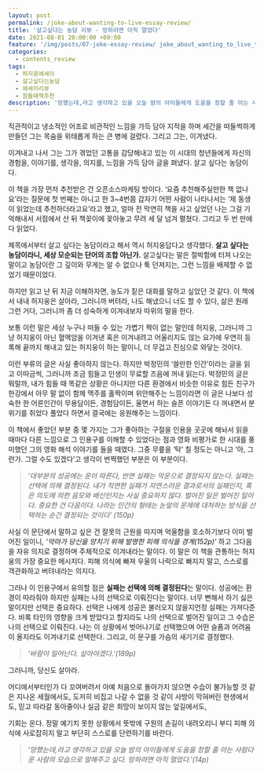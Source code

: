 ```yaml
---
layout: post
permalink: /joke-about-wanting-to-live-essay-review/
title: '살고싶다는 농담 리뷰 - 망하려면 아직 멀었다'
date: 2021-08-01 20:00:00 +09:00
feature: '/img/posts/07-joke-essay-review/ joke_about_wanting_to_live_thum.png'
categories:
  - contents_review
tags:
  - 허지웅에세이
  - 살고싶다는농담
  - 에세이리뷰
  - 힘들때책추천
description: '망했는데,라고 생각하고 있을 오늘 밤의 아이들에게 도움을 청할 줄 아는 사람다운 사람의 모습으로 말해주고 싶다. 망하려면 아직 멀었다.'
---
```


직관적이고 냉소적인 어조로 비관적인 느낌을 가득 담아 지적을 하며 세간을 떠들썩하게 만들던 그는 목숨을 위태롭게 하는 큰 병에 걸렸다. 그리고 그는, 이겨냈다.

이겨내고 나서 그는 그가 겪었던 고통을 감당해내고 있는 이 시대의 청년들에게 자신의 경험을, 이야기를, 생각을, 의지를, 느낌을 가득 담아 글을 펴냈다. 살고 싶다는 농담이다.

이 책을 가장 먼저 추천받은 건 오픈소스마케팅 방이다. ‘요즘 추천해주실만한 책 없나요’라는 질문에 첫 번째는 아니고 한 3~4번쯤 갑자기 어떤 사람이 나타나서는 ‘제 동생이 읽었는데 추천하더라고요’라고 했고, 얼마 전 막연히 책을 사고 싶었던 나는 그걸 기억해내서 서점에서 산 뒤 책꽂이에 꽂아놓고 무려 세 달 넘겨 펼쳤다. 그리고 두 번 만에 다 읽었다.

제목에서부터 살고 싶다는 농담이라고 해서 역시 허지웅답다고 생각했다. **살고 싶다는 농담이라니, 세상 모순되는 단어의 조합 아닌가.** 살고싶다는 말은 절박함에 터져 나오는 말이고 농담이란 그 깊이와 무게는 알 수 없으나 툭 던져지는, 그런 느낌을 배제할 수 없었기 때문이었다.

하지만 읽고 난 뒤 지금 이해하자면, 농도가 짙은 대화를 말하고 싶었던 것 같다. 이 책에서 내내 허지웅은 살아라, 그러니까 버텨라, 나도 해냈으니 너도 할 수 있다, 삶은 원래 그런 거다, 그러니까 좀 더 성숙하게 이겨내보자 따위의 말을 한다.

보통 이런 말은 세상 누구나 떠들 수 있는 가볍기 짝이 없는 말인데 허지웅, 그러니까 그냥 허지웅이 아닌 혈액암을 이겨낸 혹은 이겨내려고 어울리지도 않는 요가에 우연히 등록해 끝까지 해내고 있는 허지웅이 하는 말이니, 더 무겁고 진심으로 와닿는 것이다.

이런 부류의 글은 사실 좋아하지 않는다. 하지만 박정민의 ‘쓸만한 인간’이라는 글을 읽고 이따금씩, 그러니까 조금 힘들고 인생이 무료할 즈음에 꺼내 읽는다. 박정민의 글은 뭐랄까, 내가 힘들 때 똑같은 상황은 아니지만 다른 환경에서 비슷한 이유로 힘든 친구가 한강에서 아무 말 없이 함께 맥주를 홀짝이며 위안해주는 느낌이라면 이 글은 나보다 성숙한 한 어른인간이 무용담이든, 경험담이든, 울면서 하는 슬픈 이야기든 다 꺼내면서 분위기를 쥐었다 풀었다 하면서 결국에는 응원해주는 느낌이다.

이 책에서 좋았던 부분 중 몇 가지는 그가 좋아하는 구절을 인용을 곳곳에 해놔서 읽을 때마다 다른 느낌으로 그 인용구를 이해할 수 있었다는 점과 영화 비평가로 한 시대를 풍미했던 그의 영화 해석 이야기를 들을 때였다. 그중 무릎을 ‘탁' 칠 정도는 아니고 ‘아, 그런가. 그럴 수도 있겠다’고 생각이 번쩍했던 부분은 이 부분이다.

>  *‘대부분의 성공에는 운이 따른다, 반면 실패는 악운으로 결정되지 않는다. 실패는 선택에 의해 결정된다. 내가 직면한 실패가 자연스러운 결과로서의 실패인지, 혹은 의도에 의한 음모와 배신인지는 사실 중요하지 않다. 벌어진 일은 벌어진 일이다. 중요한 건 다음이다. 나라는 인간의 형태는 눈앞의 문제에 대처하는 방식을 선택하는 순간 결정되는 것이다’ (150p)*

사실 이 문단에서 말하고 싶은 건 잘못의 근원을 따지며 억울함을 호소하기보다 이미 벌어진 일이니, *‘악마가 당신을 망치기 위해 발명한 피해 의식을 경계(152p)'* 하고 그다음을 자유 의지로 결정하며 주체적으로 이겨내라는 말이다. 이 말은 이 책을 관통하는 허지웅의 가장 중요한 메시지다. 피해 의식에 빠져 우울의 나락으로 빠지지 말고, 스스로를 객관화하고 버텨내라는 의지다.

그러나 이 인용구에서 유의할 점은 **실패는 선택에 의해 결정된다**는 말이다. 성공에는 환경이 따라줘야 하지만 실패는 나의 선택으로 이뤄진다는 말이다. 너무 뻔해서 하기 싫은 말이지만 선택은 중요하다. 선택은 나에게 성공은 불러오지 않을지언정 실패는 가져다준다. 비록 타인의 영향을 크게 받았다고 할지라도 나의 선택으로 벌어진 일이고 그 수습은 나의 선택으로 이뤄진다. 나는 이 상황에서 벗어나기로 선택했으며 어떤 슬픔과 어려움이 올지라도 이겨내기로 선택한다. 그리고, 이 문구를 가슴의 새기기로 결정했다.

>  *‘바람이 일어난다. 살아야겠다.’(189p)*

그러니까, 당신도 살아라.

어디에서부터인가 다 꼬여버려서 아예 처음으로 돌아가지 않으면 수습이 불가능할 것 같은 지나온 세월에서도, 도저히 비집고 나갈 수 없을 것 같이 사방이 막혀버린 현생에서도, 믿고 따라갈 동아줄이나 실금 같은 희망이 보이지 않는 앞길에서도,

기회는 온다. 정말 예기치 못한 상황에서 뜻밖에 구원의 손길이 내려오리니 부디 피해 의식에 사로잡히지 말고 부단히 스스로를 단련하기를 바란다.

>  *'망했는데,라고 생각하고 있을 오늘 밤의 아이들에게 도움을 청할 줄 아는 사람다운 사람의 모습으로 말해주고 싶다. 망하려면 아직 멀었다.'(14p)*
